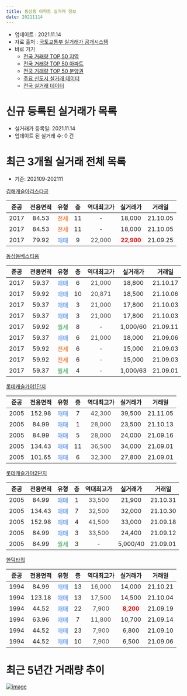```yaml
---
title: 동상동 아파트 실거래 정보
date: 20211114
---
```


* 업데이트 : 2021.11.14
* 자료 출처 : [국토교통부 실거래가 공개시스템](http://rt.molit.go.kr)
* 바로 가기
    * [전국 거래량 TOP 50 지역](https://apt-info.github.io/apt-trade-info/tr)
    * [전국 거래량 TOP 50 아파트](https://apt-info.github.io/apt-trade-info/ta)
    * [전국 거래량 TOP 50 분양권](https://apt-info.github.io/apt-trade-info/tb)
    * [주요 신도시 실거래 데이터](https://apt-info.github.io/apt-trade-info/newtown)
    * [전국 실거래 데이터](https://apt-info.github.io/apt-trade-info/all)



<script async src="https://pagead2.googlesyndication.com/pagead/js/adsbygoogle.js"></script>
<!-- 기본광고 -->
<ins class="adsbygoogle"
     style="display:block"
     data-ad-client="ca-pub-1142216861245946"
     data-ad-slot="4805727019"
     data-ad-format="auto"
     data-full-width-responsive="true"></ins>
<script>
     (adsbygoogle = window.adsbygoogle || []).push({});
</script>


# 신규 등록된 실거래가 목록

* 실거래가 등록일: 2021.11.14
* 업데이트 된 실거래 수: 0 건




<script async src="https://pagead2.googlesyndication.com/pagead/js/adsbygoogle.js"></script>
<!-- 기본광고 -->
<ins class="adsbygoogle"
     style="display:block"
     data-ad-client="ca-pub-1142216861245946"
     data-ad-slot="4805727019"
     data-ad-format="auto"
     data-full-width-responsive="true"></ins>
<script>
     (adsbygoogle = window.adsbygoogle || []).push({});
</script>


# 최근 3개월 실거래 전체 목록
* 기준: 202109-202111


[김해캐슬아리스타궁](https://search.naver.com/search.naver?query=%EA%B9%80%ED%95%B4%EC%BA%90%EC%8A%AC%EC%95%84%EB%A6%AC%EC%8A%A4%ED%83%80%EA%B6%81)

|준공|전용면적|유형|층|역대최고가|실거래가|거래일|
|:---:|:---:|:---:|:---:|:---:|:---:|:---:|
|2017|84.53|<span style="color:#FF5A00">전세</span>|11|<span style="color:#444444">-</span>|18,000|21.10.05|
|2017|84.53|<span style="color:#FF5A00">전세</span>|11|<span style="color:#444444">-</span>|18,000|21.10.05|
|2017|79.92|<span style="color:#4285F3">매매</span>|9|<span style="color:#444444">22,000</span>|<b><span style="color:#FF0000">22,900</span></b>|21.09.25|

[동상동베스티움](https://search.naver.com/search.naver?query=%EB%8F%99%EC%83%81%EB%8F%99%EB%B2%A0%EC%8A%A4%ED%8B%B0%EC%9B%80)

|준공|전용면적|유형|층|역대최고가|실거래가|거래일|
|:---:|:---:|:---:|:---:|:---:|:---:|:---:|
|2017|59.37|<span style="color:#4285F3">매매</span>|6|<span style="color:#444444">21,000</span>|18,800|21.10.17|
|2017|59.92|<span style="color:#4285F3">매매</span>|10|<span style="color:#444444">20,871</span>|18,500|21.10.06|
|2017|59.37|<span style="color:#4285F3">매매</span>|3|<span style="color:#444444">21,000</span>|17,800|21.10.03|
|2017|59.37|<span style="color:#4285F3">매매</span>|3|<span style="color:#444444">21,000</span>|17,800|21.10.03|
|2017|59.92|<span style="color:#34A853">월세</span>|8|<span style="color:#444444">-</span>|1,000/60|21.09.11|
|2017|59.37|<span style="color:#4285F3">매매</span>|6|<span style="color:#444444">21,000</span>|18,000|21.09.06|
|2017|59.92|<span style="color:#FF5A00">전세</span>|6|<span style="color:#444444">-</span>|15,000|21.09.03|
|2017|59.92|<span style="color:#FF5A00">전세</span>|6|<span style="color:#444444">-</span>|15,000|21.09.03|
|2017|59.37|<span style="color:#34A853">월세</span>|4|<span style="color:#444444">-</span>|1,000/63|21.09.01|

[롯데캐슬가야1단지](https://search.naver.com/search.naver?query=%EB%A1%AF%EB%8D%B0%EC%BA%90%EC%8A%AC%EA%B0%80%EC%95%BC1%EB%8B%A8%EC%A7%80)

|준공|전용면적|유형|층|역대최고가|실거래가|거래일|
|:---:|:---:|:---:|:---:|:---:|:---:|:---:|
|2005|152.98|<span style="color:#4285F3">매매</span>|7|<span style="color:#444444">42,300</span>|39,500|21.11.05|
|2005|84.99|<span style="color:#4285F3">매매</span>|1|<span style="color:#444444">28,000</span>|23,500|21.10.13|
|2005|84.99|<span style="color:#4285F3">매매</span>|5|<span style="color:#444444">28,000</span>|24,000|21.09.16|
|2005|134.43|<span style="color:#4285F3">매매</span>|11|<span style="color:#444444">36,500</span>|34,000|21.09.01|
|2005|101.65|<span style="color:#4285F3">매매</span>|6|<span style="color:#444444">32,300</span>|27,800|21.09.01|

[롯데캐슬가야2단지](https://search.naver.com/search.naver?query=%EB%A1%AF%EB%8D%B0%EC%BA%90%EC%8A%AC%EA%B0%80%EC%95%BC2%EB%8B%A8%EC%A7%80)

|준공|전용면적|유형|층|역대최고가|실거래가|거래일|
|:---:|:---:|:---:|:---:|:---:|:---:|:---:|
|2005|84.99|<span style="color:#4285F3">매매</span>|1|<span style="color:#444444">33,500</span>|21,900|21.10.31|
|2005|134.43|<span style="color:#4285F3">매매</span>|7|<span style="color:#444444">32,500</span>|32,000|21.10.30|
|2005|152.98|<span style="color:#4285F3">매매</span>|4|<span style="color:#444444">41,500</span>|33,000|21.09.18|
|2005|84.99|<span style="color:#4285F3">매매</span>|3|<span style="color:#444444">33,500</span>|24,400|21.09.12|
|2005|84.99|<span style="color:#34A853">월세</span>|3|<span style="color:#444444">-</span>|5,000/40|21.09.01|

[한덕타워](https://search.naver.com/search.naver?query=%ED%95%9C%EB%8D%95%ED%83%80%EC%9B%8C)

|준공|전용면적|유형|층|역대최고가|실거래가|거래일|
|:---:|:---:|:---:|:---:|:---:|:---:|:---:|
|1994|84.99|<span style="color:#4285F3">매매</span>|13|<span style="color:#444444">16,000</span>|14,000|21.10.21|
|1994|123.18|<span style="color:#4285F3">매매</span>|13|<span style="color:#444444">17,500</span>|14,500|21.10.04|
|1994|44.52|<span style="color:#4285F3">매매</span>|22|<span style="color:#444444">7,900</span>|<b><span style="color:#FF0000">8,200</span></b>|21.09.19|
|1994|63.96|<span style="color:#4285F3">매매</span>|7|<span style="color:#444444">11,800</span>|10,700|21.09.14|
|1994|44.52|<span style="color:#4285F3">매매</span>|23|<span style="color:#444444">7,900</span>|6,800|21.09.10|
|1994|44.52|<span style="color:#4285F3">매매</span>|10|<span style="color:#444444">7,900</span>|6,500|21.09.06|



<script async src="https://pagead2.googlesyndication.com/pagead/js/adsbygoogle.js"></script>
<!-- 기본광고 -->
<ins class="adsbygoogle"
     style="display:block"
     data-ad-client="ca-pub-1142216861245946"
     data-ad-slot="4805727019"
     data-ad-format="auto"
     data-full-width-responsive="true"></ins>
<script>
     (adsbygoogle = window.adsbygoogle || []).push({});
</script>


# 최근 5년간 거래량 추이


<div style="width:100%;">
    <canvas id="deal_progress" height="200"></canvas>
</div>

<script>
new Chart(document.getElementById("deal_progress"), {
    type: 'line',
    data: {
        labels: ['16.01','16.02','16.03','16.04','16.05','16.06','16.07','16.08','16.09','16.10','16.11','16.12','17.01','17.02','17.03','17.04','17.05','17.06','17.07','17.08','17.09','17.10','17.11','17.12','18.01','18.02','18.03','18.04','18.05','18.06','18.07','18.08','18.10','18.11','18.12','19.01','19.02','19.03','19.04','19.05','19.06','19.07','19.08','19.09','19.10','19.11','19.12','20.01','20.02','20.03','20.04','20.05','20.06','20.07','20.08','20.09','20.10','20.11','20.12','21.01','21.02','21.03','21.04','21.05','21.06','21.07','21.08','21.09','21.10','21.11'],
        datasets: [{
            label: '매매/분양권',
            data: [16,9,3,5,3,7,11,9,4,9,14,10,13,7,4,2,9,29,30,16,20,8,7,8,15,9,8,4,4,2,5,3,7,2,3,3,3,0,0,10,8,3,8,8,10,4,7,6,8,5,7,3,3,9,10,14,3,9,12,15,8,11,11,11,12,13,8,11,9,1],
            borderColor: "rgba(66, 133, 243, 1)",
            backgroundColor: "rgba(66, 133, 243, 0.05)",
            borderWidth: 1,
            pointRadius: 0,
            fill: false,
            lineTension: 0
        },{
            label: '전/월세',
            data: [1,2,2,2,0,6,1,1,1,4,2,2,11,6,8,2,3,18,7,17,9,4,1,11,14,10,9,8,4,2,4,3,5,3,5,5,5,4,6,6,5,2,5,3,8,6,4,7,3,9,5,4,5,5,7,5,12,4,7,1,2,3,2,5,5,9,3,5,2,0],
            borderColor: "rgba(255, 90, 0, 1)",
            backgroundColor: "rgba(255, 90, 0, 0.05)",
            borderWidth: 1,
            pointRadius: 0,
            fill: false,
            lineTension: 0
        },{
            label: '합계',
            data: [17,11,5,7,3,13,12,10,5,13,16,12,24,13,12,4,12,47,37,33,29,12,8,19,29,19,17,12,8,4,9,6,12,5,8,8,8,4,6,16,13,5,13,11,18,10,11,13,11,14,12,7,8,14,17,19,15,13,19,16,10,14,13,16,17,22,11,16,11,1],
            borderColor: "rgba(0, 0, 0, 1)",
            backgroundColor: "rgba(0, 0, 0, 0.03)",
            borderWidth: 0.1,
            pointRadius: 0,
            fill: true,
            lineTension: 0
        }
        ]
    },
    options: {
        responsive: true,
        title: {
            display: false
        },
        tooltips: {
            mode: 'index',
            intersect: false
        },
        hover: {
            mode: 'nearest',
            intersect: true
        },
        scales: {
            xAxes: [{
                display: true,
                scaleLabel: {
                    display: true,
                    labelString: '년/월'
                }
            }],
            yAxes: [{
                display: true,
                ticks: {
                    suggestedMin: 0,
                },
                scaleLabel: {
                    display: true,
                    labelString: '실거래 수'
                }
            }]
        }
    }
});

</script>


[![image](https://apt-info.github.io/images/2020-01-03-apt-trade-info/1024x500.png)](https://play.google.com/store/apps/details?id=com.aptinfo.apttradeinfo)

